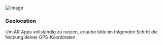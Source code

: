 ![image](/assets/items/dialogs/images/geolocation.png)

### Geolocation

Um AR Apps vollständig zu nutzen, erlaube bitte im folgenden Schritt die Nutzung deiner GPS-Koordinaten.
